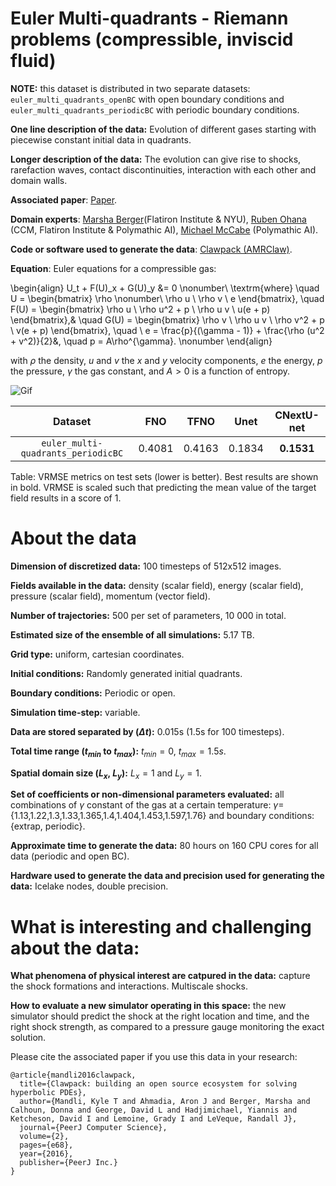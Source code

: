 # Euler Multi-quadrants - Riemann problems (compressible, inviscid fluid)

**NOTE:** this dataset is distributed in two separate datasets: `euler_multi_quadrants_openBC` with open boundary conditions and `euler_multi_quadrants_periodicBC` with periodic boundary conditions.

**One line description of the data:**  Evolution of different gases starting with piecewise constant initial data in quadrants.

**Longer description of the data:**  The evolution can give rise to shocks, rarefaction waves, contact discontinuities, interaction with each other and domain walls.

**Associated paper**: [Paper](https://epubs.siam.org/doi/pdf/10.1137/S1064827595291819?casa_token=vkASCwD4WngAAAAA:N0jy0Z6tshitF10_YRTlZzU-P7mAiPFr3v58sw7pmRsZOarAi824-b1CWhOQts1rvaG3YpJisw).

**Domain experts**: [Marsha Berger](https://cs.nyu.edu/~berger/)(Flatiron Institute & NYU), [Ruben Ohana](https://rubenohana.github.io/) (CCM, Flatiron Institute & Polymathic AI), [Michael McCabe](https://mikemccabe210.github.io/) (Polymathic AI).

**Code or software used to generate the data**: [Clawpack (AMRClaw)](http://www.clawpack.org/).

**Equation**: Euler equations for a compressible gas:

\begin{align}
U_t + F(U)_x + G(U)_y &= 0 \nonumber\\
\textrm{where} \quad U = \begin{bmatrix} \rho \nonumber\\ \rho u \\ \rho v \\ e \end{bmatrix}, \quad F(U) = \begin{bmatrix} \rho u \\ \rho u^2 + p \\ \rho u v \\ u(e + p) \end{bmatrix},& \quad G(U) = \begin{bmatrix} \rho v \\ \rho u v \\ \rho v^2 + p \\ v(e + p) \end{bmatrix}, \quad \\ e = \frac{p}{(\gamma - 1)} + \frac{\rho (u^2 + v^2)}{2}&, \quad p = A\rho^{\gamma}. \nonumber
\end{align}

with $\rho$ the density, $u$ and $v$ the $x$ and $y$ velocity components, $e$ the energy, $p$ the pressure, $\gamma$ the gas constant, and $A>0$ is a function of entropy.

![Gif](https://users.flatironinstitute.org/~polymathic/data/the_well/datasets/euler_multi_quadrants_openBC/gif/density_normalized.gif)

| Dataset    | FNO | TFNO  | Unet | CNextU-net
|:-:|:-:|:-:|:-:|:-:|
| `euler_multi-quadrants_periodicBC`  | 0.4081  | 0.4163 |0.1834 |$\mathbf{0.1531}$|

Table: VRMSE metrics on test sets (lower is better). Best results are shown in bold. VRMSE is scaled such that predicting the mean value of the target field results in a score of 1.

# About the data

**Dimension of discretized data:** 100 timesteps of 512x512 images.

**Fields available in the data:** density (scalar field), energy (scalar field), pressure (scalar field), momentum (vector field).

**Number of trajectories:** 500 per set of parameters, 10 000 in total.

**Estimated size of the ensemble of all simulations:** 5.17 TB.

**Grid type:** uniform, cartesian coordinates.

**Initial conditions:** Randomly generated initial quadrants.

**Boundary conditions:** Periodic or open.

**Simulation time-step:** variable.

**Data are stored separated by ($\Delta t$):** 0.015s (1.5s for 100 timesteps).

**Total time range ($t_{min}$ to $t_{max}$):** $t_{min} = 0$, $t_{max}=1.5s$.

**Spatial domain size ($L_x$, $L_y$):** $L_x = 1$ and  $L_y = 1$.

**Set of coefficients or non-dimensional parameters evaluated:** all combinations of $\gamma$ constant of the gas at a certain temperature: $\gamma=${1.13,1.22,1.3,1.33,1.365,1.4,1.404,1.453,1.597,1.76} and boundary conditions: {extrap, periodic}.

**Approximate time to generate the data:** 80 hours on 160 CPU cores for all data (periodic and open BC).

**Hardware used to generate the data and precision used for generating the data:** Icelake nodes, double precision.

# What is interesting and challenging about the data:

**What phenomena of physical interest are catpured in the data:** capture the shock formations and interactions. Multiscale shocks.

**How to evaluate a new simulator operating in this space:** the new simulator should predict the shock at the right location and time, and the right shock strength, as compared to a pressure gauge monitoring the exact solution.

Please cite the associated paper if you use this data in your research:

```
@article{mandli2016clawpack,
  title={Clawpack: building an open source ecosystem for solving hyperbolic PDEs},
  author={Mandli, Kyle T and Ahmadia, Aron J and Berger, Marsha and Calhoun, Donna and George, David L and Hadjimichael, Yiannis and Ketcheson, David I and Lemoine, Grady I and LeVeque, Randall J},
  journal={PeerJ Computer Science},
  volume={2},
  pages={e68},
  year={2016},
  publisher={PeerJ Inc.}
}
```
